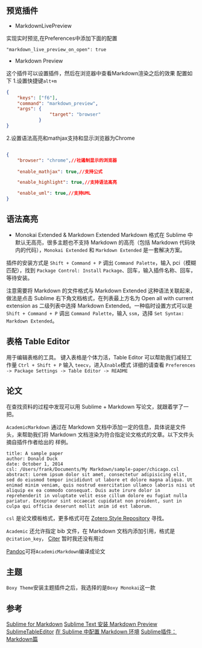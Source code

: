 ## 预览插件

* MarkdownLivePreview 

实现实时预览,在Preferences中添加下面的配置

```
"markdown_live_preview_on_open": true
```

* Markdown Preview

这个插件可以设置插件，然后在浏览器中查看Markdown渲染之后的效果
配置如下
1.设置快捷键`alt+m`
```json
{ 
    "keys": ["f6"], 
    "command": "markdown_preview", 
    "args": { 
                "target": "browser"
            } 
}
```
2.设置语法高亮和mathjax支持和显示浏览器为Chrome
```json

{
    "browser": "chrome",//社遏制显示的浏览器
  
    "enable_mathjax": true,//支持公式

    "enable_highlight": true,//支持语法高亮

    "enable_uml": true,//支持UML
}

```

## 语法高亮
* Monokai Extended & Markdown Extended
Markdown 格式在 Sublime 中默认无高亮，很多主题也不支持 Markdown 的高亮（包括 Markdown 代码块内的代码），`Monokai Extended` 和 `Markdown Extended` 是一套解决方案。

插件的安装方式是 `Shift + Command + P` 调出 `Command Palette`，输入 pci（模糊匹配），找到 `Package Control: Install` `Package`、回车，输入插件名称、回车，等待安装。

注意需要将 Markdown 的文件格式与 Markdown Extended 这种语法关联起来，做法是点击 Sublime 右下角文档格式，在列表最上方名为 Open all with current extension as 二级列表中选择 Markdown Extended。一种临时设置方式可以是 `Shift + Command + P` 调出 `Command Palette`，输入 `ssm`，选择 `Set Syntax: Markdown Extended`。

## 表格 Table Editor
用于编辑表格的工具。
键入表格是个体力活，Table Editor 可以帮助我们减轻工作量
`Ctrl + Shift + P` 输入 `teecv`，进入`Enable`模式
详细的请查看 `Preferences -> Package Settings -> Table Editor -> README`

## 论文
在查找资料的过程中发现可以用 Sublime + Markdown 写论文，就跟着学了一把。

`AcademicMarkdown` 通过在 Markdown 文档中添加一定的信息，具体说是文件头，来帮助我们将 Markdown 文档渲染为符合指定论文格式的文章。以下文件头摘自插件作者给出的 样例。
```
title: A sample paper
author: Donald Duck
date: October 1, 2014
csl: /Users/frank/Documents/My Markdown/sample-paper/chicago.csl
abstract: Lorem ipsum dolor sit amet, consectetur adipisicing elit, sed do eiusmod tempor incididunt ut labore et dolore magna aliqua. Ut enimad minim veniam, quis nostrud exercitation ullamco laboris nisi ut aliquip ex ea commodo consequat. Duis aute irure dolor in reprehenderit in voluptate velit esse cillum dolore eu fugiat nulla pariatur. Excepteur sint occaecat cupidatat non proident, sunt in culpa qui officia deserunt mollit anim id est laborum.
```
`csl` 是论文模板格式，更多格式可在 [Zotero Style Repository](https://www.zotero.org/styles) 寻找。

`Academic` 还允许指定 bib 文件，在 Markdown 文档内添加引用，格式是 `@citation_key`， [Citer](https://github.com/mangecoeur/Citer) 暂时我还没有用过

[Pandoc](https://github.com/tbfisher/sublimetext-Pandoc)可将`AcademicMarkdown`编译成论文

## 主题
`Boxy Theme`安装主题插件之后，我选择的是`Boxy Monokai`这一款
## 参考

[Sublime for Markdown](http://blog.csdn.net/u014015972/article/details/50468584)
[Sublime Text 安装 Markdown Preview](https://www.jianshu.com/p/c48b03f78028)
[SublimeTableEditor](https://github.com/vkocubinsky/SublimeTableEditor)
[在 Sublime 中配置 Markdown 环境](http://frank19900731.github.io/blog/2015/04/13/zai-sublime-zhong-pei-zhi-markdown-huan-jing/#pandoc)
[Sublime插件：Markdown篇](https://www.jianshu.com/p/aa30cc25c91b)